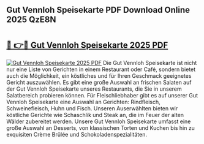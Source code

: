 ## Gut Vennloh Speisekarte PDF Download Online 2025 QzE8N

# <h2><a href="http://gca9cy5.nevu.top/?p=Gut+Vennloh+Speisekarte">🔗 👉🔴 Gut Vennloh Speisekarte 2025 PDF</a></h2>

[![Gut Vennloh Speisekarte 2025 PDF](https://i.imgur.com/dBaPXMq.png)](http://gca9cy5.nevu.top/?p=Gut+Vennloh+Speisekarte)
Die Gut Vennloh Speisekarte ist nicht nur eine Liste von Gerichten in einem Restaurant oder Café, sondern bietet auch die Möglichkeit, ein köstliches und für Ihren Geschmack geeignetes Gericht auszuwählen. Es gibt eine große Auswahl an frischen Salaten auf der Gut Vennloh Speisekarte unseres Restaurants, die Sie in unserem Salatbereich probieren können. Für Fleischliebhaber gibt es auf unserer Gut Vennloh Speisekarte eine Auswahl an Gerichten: Rindfleisch, Schweinefleisch, Huhn und Fisch. Unseren Auserwählten bieten wir köstliche Gerichte wie Schaschlik und Steak an, die im Feuer der alten Wälder zubereitet werden. Unsere Gut Vennloh Speisekarte umfasst eine große Auswahl an Desserts, von klassischen Torten und Kuchen bis hin zu exquisiten Crème Brûlée und Schokoladenspezialitäten.

